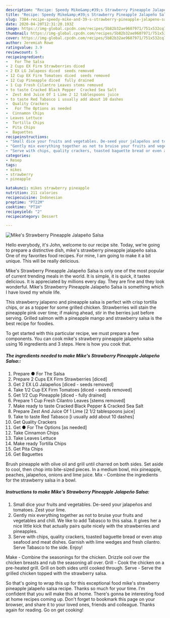 ```yaml
---
description: "Recipe: Speedy Mike&amp;#39;s Strawberry Pineapple Jalapeño Salsa"
title: "Recipe: Speedy Mike&amp;#39;s Strawberry Pineapple Jalapeño Salsa"
slug: 7384-recipe-speedy-mike-and-39-s-strawberry-pineapple-jalapeno-salsa
date: 2020-04-20T12:31:20.193Z
image: https://img-global.cpcdn.com/recipes/5b82b32ae9607971/751x532cq70/mikes-strawberry-pineapple-jalapeno-salsa-recipe-main-photo.jpg
thumbnail: https://img-global.cpcdn.com/recipes/5b82b32ae9607971/751x532cq70/mikes-strawberry-pineapple-jalapeno-salsa-recipe-main-photo.jpg
cover: https://img-global.cpcdn.com/recipes/5b82b32ae9607971/751x532cq70/mikes-strawberry-pineapple-jalapeno-salsa-recipe-main-photo.jpg
author: Jeremiah Rowe
ratingvalue: 3.9
reviewcount: 5
recipeingredient:
-   For The Salsa
- 2 Cups EX Firm Strawberries diced
- 2 EX LG Jalapeos diced  seeds removed
- 12 Cup EX Firm Tomatoes diced  seeds removed
- 12 Cup Pineapple diced  fully drained
- 1 Cup Fresh Cilantro Leaves stems removed
- to taste Cracked Black Pepper  Cracked Sea Salt
-  Zest And Juice Of 1 Lime 2 12 tablespoons juice
- to taste Red Tabasco i usually add about 10 dashes
-  Quality Crackers
-   For The Options as needed
-  Cinnamon Chips
- Leaves Lettuce
-  Tortilla Chips
-  Pita Chips
-  Baguettes
recipeinstructions:
- "Small dice your fruits and vegetables. De-seed your jalapeños and tomatoes. Zest your lime."
- "Gently mix everything together as not to bruise your fruits and vegetables and chill. We like to add Tabasco to this salsa. It gives her a nice little kick that actually pairs quite nicely with the strawberries and pineapples."
- "Serve with chips, quality crackers, toasted baguette bread or even atop seafood and meat dishes. Garnish with lime wedges and fresh cilantro. Serve Tabasco to the side. Enjoy!"
categories:
- Resep
tags:
- mikes
- strawberry
- pineapple

katakunci: mikes strawberry pineapple
nutrition: 211 calories
recipecuisine: Indonesian
preptime: "PT22M"
cooktime: "PT1H"
recipeyield: "2"
recipecategory: Dessert

---
```



![Mike&#39;s Strawberry Pineapple Jalapeño Salsa](https://img-global.cpcdn.com/recipes/5b82b32ae9607971/751x532cq70/mikes-strawberry-pineapple-jalapeno-salsa-recipe-main-photo.jpg)

Hello everybody, it's John, welcome to our recipe site. Today, we're going to prepare a distinctive dish, mike&#39;s strawberry pineapple jalapeño salsa. One of my favorites food recipes. For mine, I am going to make it a bit unique. This will be really delicious.

Mike&#39;s Strawberry Pineapple Jalapeño Salsa is only one of the most popular of current trending meals in the world. It is simple, it is quick, it tastes delicious. It is appreciated by millions every day. They are fine and they look wonderful. Mike&#39;s Strawberry Pineapple Jalapeño Salsa is something which I have loved my whole life.

This strawberry jalapeno and pineapple salsa is perfect with crisp tortilla chips, or as a topper for some grilled chicken. Strawberries will stain the pineapple pink over time; if making ahead, stir in the berries just before serving. Grilled salmon with a pineapple mango and strawberry salsa is the best recipe for foodies.


To get started with this particular recipe, we must prepare a few components. You can cook mike&#39;s strawberry pineapple jalapeño salsa using 16 ingredients and 3 steps. Here is how you cook that.

##### The ingredients needed to make Mike&#39;s Strawberry Pineapple Jalapeño Salsa::

1. Prepare  ● For The Salsa
1. Prepare 2 Cups EX Firm Strawberries [diced]
1. Get 2 EX LG Jalapeños [diced - seeds removed]
1. Take 1/2 Cup EX Firm Tomatoes [diced - seeds removed]
1. Get 1/2 Cup Pineapple [diced - fully drained]
1. Prepare 1 Cup Fresh Cilantro Leaves [stems removed]
1. Make ready to taste Cracked Black Pepper &amp; Cracked Sea Salt
1. Prepare  Zest And Juice Of 1 Lime [2 1/2 tablespoons juice]
1. Take to taste Red Tabasco [i usually add about 10 dashes]
1. Get  Quality Crackers
1. Get  ● For The Options [as needed]
1. Take  Cinnamon Chips
1. Take Leaves Lettuce
1. Make ready  Tortilla Chips
1. Get  Pita Chips
1. Get  Baguettes


Brush pineapple with olive oil and grill until charred on both sides. Set aside to cool, then chop into bite-sized pieces. In a medium bowl, mix pineapple, peaches, jalapeños, onions and lime juice. Mix - Combine the ingredients for the strawberry salsa in a bowl. 

##### Instructions to make Mike&#39;s Strawberry Pineapple Jalapeño Salsa:

1. Small dice your fruits and vegetables. De-seed your jalapeños and tomatoes. Zest your lime.
1. Gently mix everything together as not to bruise your fruits and vegetables and chill. We like to add Tabasco to this salsa. It gives her a nice little kick that actually pairs quite nicely with the strawberries and pineapples.
1. Serve with chips, quality crackers, toasted baguette bread or even atop seafood and meat dishes. Garnish with lime wedges and fresh cilantro. Serve Tabasco to the side. Enjoy!


Make - Combine the seasonings for the chicken. Drizzle ooil over the chicken breasts and rub the seasoning all over. Grill - Cook the chicken on a pre-heated grill. Grill on both sides until cooked through. Serve - Serve the grilled chicken topped with the strawberry salsa. 

So that's going to wrap this up for this exceptional food mike&#39;s strawberry pineapple jalapeño salsa recipe. Thanks so much for your time. I'm confident that you will make this at home. There's gonna be interesting food at home recipes coming up. Don't forget to bookmark this page on your browser, and share it to your loved ones, friends and colleague. Thanks again for reading. Go on get cooking!
